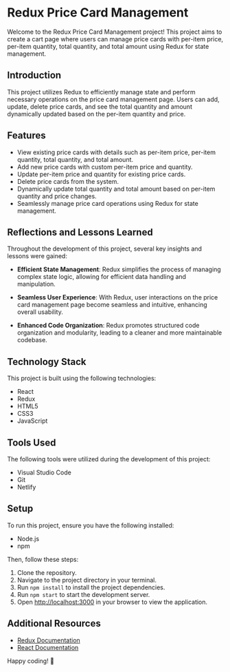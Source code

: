 # Redux Price Card Management

Welcome to the Redux Price Card Management project! This project aims to create a cart page where users can manage price cards with per-item price, per-item quantity, total quantity, and total amount using Redux for state management.

## Introduction

This project utilizes Redux to efficiently manage state and perform necessary operations on the price card management page. Users can add, update, delete price cards, and see the total quantity and amount dynamically updated based on the per-item quantity and price.

## Features

- View existing price cards with details such as per-item price, per-item quantity, total quantity, and total amount.
- Add new price cards with custom per-item price and quantity.
- Update per-item price and quantity for existing price cards.
- Delete price cards from the system.
- Dynamically update total quantity and total amount based on per-item quantity and price changes.
- Seamlessly manage price card operations using Redux for state management.

## Reflections and Lessons Learned

Throughout the development of this project, several key insights and lessons were gained:

- **Efficient State Management**: Redux simplifies the process of managing complex state logic, allowing for efficient data handling and manipulation.

- **Seamless User Experience**: With Redux, user interactions on the price card management page become seamless and intuitive, enhancing overall usability.

- **Enhanced Code Organization**: Redux promotes structured code organization and modularity, leading to a cleaner and more maintainable codebase.

## Technology Stack

This project is built using the following technologies:

- React
- Redux
- HTML5
- CSS3
- JavaScript

## Tools Used

The following tools were utilized during the development of this project:

- Visual Studio Code
- Git
- Netlify



## Setup

To run this project, ensure you have the following installed:

- Node.js
- npm

Then, follow these steps:

1. Clone the repository.
2. Navigate to the project directory in your terminal.
3. Run `npm install` to install the project dependencies.
4. Run `npm start` to start the development server.
5. Open [http://localhost:3000](http://localhost:3000) in your browser to view the application.

## Additional Resources

- [Redux Documentation](https://redux.js.org/)
- [React Documentation](https://reactjs.org/docs/getting-started.html)


Happy coding! 🚀